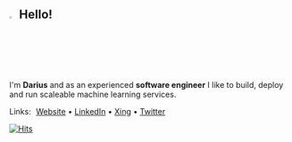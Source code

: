 ## <img src="https://user-images.githubusercontent.com/670641/172169911-d9a7c453-c2ee-4bec-ac27-79e4631360ae.gif" width="2.5%" alt="Hello!"> Hello!

I'm **Darius** and as an experienced **software engineer** I like to build, deploy and run scaleable machine learning services.

Links: [Website](https://www.darius.page/) • [LinkedIn](https://www.linkedin.com/in/dmorawiec) • [Xing](https://www.xing.com/profile/Darius_Morawiec) • [Twitter](twitter.com/darius_morawiec)

[![Hits](https://hits.seeyoufarm.com/api/count/incr/badge.svg?url=https%3A%2F%2Fgithub.com%2Fnok&count_bg=%2379C83D&title_bg=%23555555&icon=&icon_color=%23E7E7E7&title=Hits+%28Daily%2FTotal%29&edge_flat=false)](https://hits.seeyoufarm.com)
